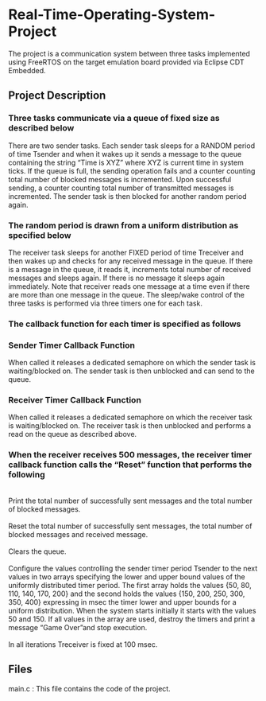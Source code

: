 <h1>Real-Time-Operating-System-Project</h1>
  <p>The project is a communication system between three tasks implemented using FreeRTOS on the target emulation board provided via Eclipse CDT Embedded.</p>
  <h2>Project Description</h2>
    <h3>Three tasks communicate via a queue of fixed size as described below</h3>
      <p>There are two sender tasks. Each sender task sleeps for a RANDOM period of time Tsender and when it wakes up it sends a message to the queue containing the            string “Time is XYZ” where XYZ is current time in system ticks. If the queue is full, the sending operation fails and a counter counting total number of                blocked  messages is incremented. Upon successful sending, a counter counting total number of transmitted messages is incremented. The sender task is then              blocked for another random period again.
      </p>
      <h3>The random period is drawn from a uniform distribution as specified below</h3>
      <p>The receiver task sleeps for another FIXED period of time Treceiver and then wakes up and checks for any received message in the queue. If there is a message          in the queue, it reads it, increments total number of received messages and sleeps again. If there is no message it sleeps again immediately. Note that                receiver reads one message at a time even if there are more than one message in the queue. The sleep/wake control of the three tasks is performed via three            timers one for each task.
      </p>
      <h3>The callback function for each timer is specified as follows</h3>
        <h3>Sender Timer Callback Function</h3>
          <p>When called it releases a dedicated semaphore on which the sender task is waiting/blocked on. The sender task is then unblocked and can send to the queue.           </p>
        <h3>Receiver Timer Callback Function</h3>
          <p>When called it releases a dedicated semaphore on which the receiver task is waiting/blocked on. The receiver task is then unblocked and performs a read on              the queue as described above.
          </p>
        <h3>When the receiver receives 500 messages, the receiver timer callback function calls the “Reset” function that performs the following</h3>
          <p><br>Print the total number of successfully sent messages and the total number of blocked messages.</br>
             <br>Reset the total number of successfully sent messages, the total number of blocked messages and received message.</br>
             <br>Clears the queue.</br>
             <br>Configure the values controlling the sender timer period Tsender to the next values in two arrays specifying the lower and upper bound values of the                    uniformly distributed timer period. The first array holds the values {50, 80, 110, 140, 170, 200} and the second holds the values {150, 200, 250, 300,                  350, 400} expressing in msec the timer lower and upper bounds for a uniform distribution. When the system starts initially it starts with the values                    50 and 150. If all values in the array are used, destroy the timers and print a message “Game Over”and stop execution.</br>
             <br>In all iterations Treceiver is fixed at 100 msec.</br>
          </p>
  <h2>Files</h2>
    <p>main.c : This file contains the code of the project.</p>
